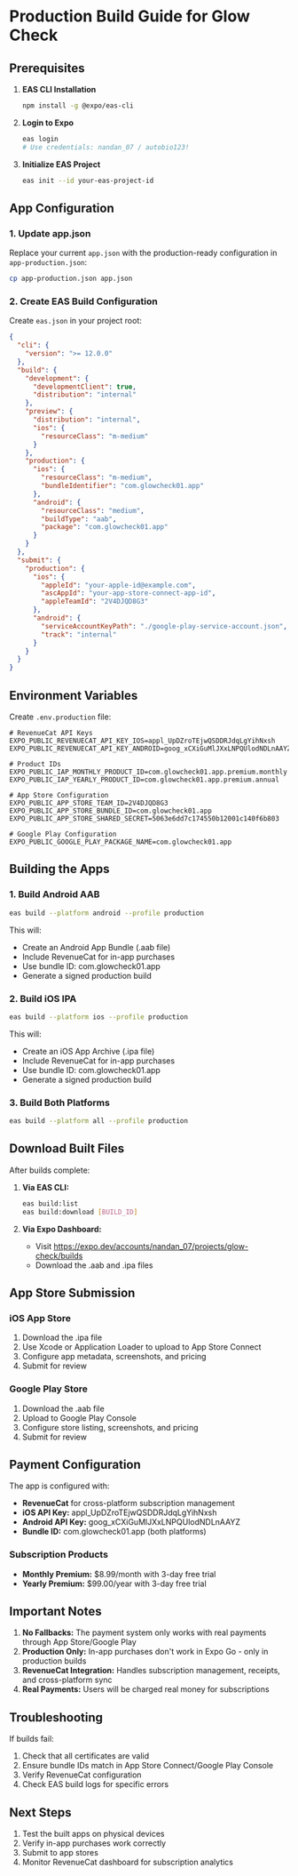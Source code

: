 # Production Build Guide for Glow Check

## Prerequisites

1. **EAS CLI Installation**
   ```bash
   npm install -g @expo/eas-cli
   ```

2. **Login to Expo**
   ```bash
   eas login
   # Use credentials: nandan_07 / autobio123!
   ```

3. **Initialize EAS Project**
   ```bash
   eas init --id your-eas-project-id
   ```

## App Configuration

### 1. Update app.json
Replace your current `app.json` with the production-ready configuration in `app-production.json`:

```bash
cp app-production.json app.json
```

### 2. Create EAS Build Configuration
Create `eas.json` in your project root:

```json
{
  "cli": {
    "version": ">= 12.0.0"
  },
  "build": {
    "development": {
      "developmentClient": true,
      "distribution": "internal"
    },
    "preview": {
      "distribution": "internal",
      "ios": {
        "resourceClass": "m-medium"
      }
    },
    "production": {
      "ios": {
        "resourceClass": "m-medium",
        "bundleIdentifier": "com.glowcheck01.app"
      },
      "android": {
        "resourceClass": "medium",
        "buildType": "aab",
        "package": "com.glowcheck01.app"
      }
    }
  },
  "submit": {
    "production": {
      "ios": {
        "appleId": "your-apple-id@example.com",
        "ascAppId": "your-app-store-connect-app-id",
        "appleTeamId": "2V4DJQD8G3"
      },
      "android": {
        "serviceAccountKeyPath": "./google-play-service-account.json",
        "track": "internal"
      }
    }
  }
}
```

## Environment Variables

Create `.env.production` file:

```env
# RevenueCat API Keys
EXPO_PUBLIC_REVENUECAT_API_KEY_IOS=appl_UpDZroTEjwQSDDRJdqLgYihNxsh
EXPO_PUBLIC_REVENUECAT_API_KEY_ANDROID=goog_xCXiGuMlJXxLNPQUlodNDLnAAYZ

# Product IDs
EXPO_PUBLIC_IAP_MONTHLY_PRODUCT_ID=com.glowcheck01.app.premium.monthly
EXPO_PUBLIC_IAP_YEARLY_PRODUCT_ID=com.glowcheck01.app.premium.annual

# App Store Configuration
EXPO_PUBLIC_APP_STORE_TEAM_ID=2V4DJQD8G3
EXPO_PUBLIC_APP_STORE_BUNDLE_ID=com.glowcheck01.app
EXPO_PUBLIC_APP_STORE_SHARED_SECRET=5063e6dd7c174550b12001c140f6b803

# Google Play Configuration
EXPO_PUBLIC_GOOGLE_PLAY_PACKAGE_NAME=com.glowcheck01.app
```

## Building the Apps

### 1. Build Android AAB
```bash
eas build --platform android --profile production
```

This will:
- Create an Android App Bundle (.aab file)
- Include RevenueCat for in-app purchases
- Use bundle ID: com.glowcheck01.app
- Generate a signed production build

### 2. Build iOS IPA
```bash
eas build --platform ios --profile production
```

This will:
- Create an iOS App Archive (.ipa file)
- Include RevenueCat for in-app purchases
- Use bundle ID: com.glowcheck01.app
- Generate a signed production build

### 3. Build Both Platforms
```bash
eas build --platform all --profile production
```

## Download Built Files

After builds complete:

1. **Via EAS CLI:**
   ```bash
   eas build:list
   eas build:download [BUILD_ID]
   ```

2. **Via Expo Dashboard:**
   - Visit https://expo.dev/accounts/nandan_07/projects/glow-check/builds
   - Download the .aab and .ipa files

## App Store Submission

### iOS App Store
1. Download the .ipa file
2. Use Xcode or Application Loader to upload to App Store Connect
3. Configure app metadata, screenshots, and pricing
4. Submit for review

### Google Play Store
1. Download the .aab file
2. Upload to Google Play Console
3. Configure store listing, screenshots, and pricing
4. Submit for review

## Payment Configuration

The app is configured with:
- **RevenueCat** for cross-platform subscription management
- **iOS API Key:** appl_UpDZroTEjwQSDDRJdqLgYihNxsh
- **Android API Key:** goog_xCXiGuMlJXxLNPQUlodNDLnAAYZ
- **Bundle ID:** com.glowcheck01.app (both platforms)

### Subscription Products
- **Monthly Premium:** $8.99/month with 3-day free trial
- **Yearly Premium:** $99.00/year with 3-day free trial

## Important Notes

1. **No Fallbacks:** The payment system only works with real payments through App Store/Google Play
2. **Production Only:** In-app purchases don't work in Expo Go - only in production builds
3. **RevenueCat Integration:** Handles subscription management, receipts, and cross-platform sync
4. **Real Payments:** Users will be charged real money for subscriptions

## Troubleshooting

If builds fail:
1. Check that all certificates are valid
2. Ensure bundle IDs match in App Store Connect/Google Play Console
3. Verify RevenueCat configuration
4. Check EAS build logs for specific errors

## Next Steps

1. Test the built apps on physical devices
2. Verify in-app purchases work correctly
3. Submit to app stores
4. Monitor RevenueCat dashboard for subscription analytics